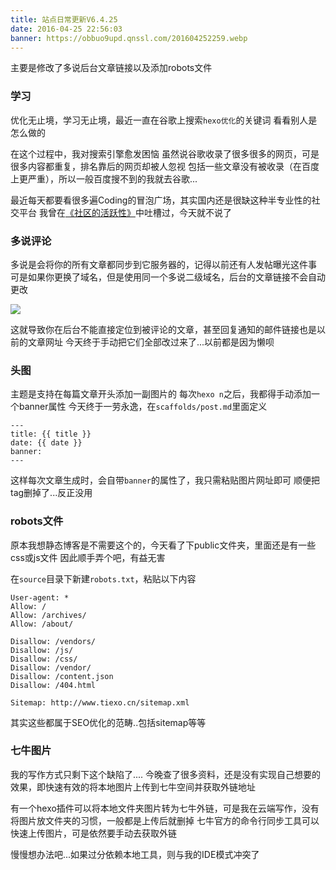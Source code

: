 ```yaml
---
title: 站点日常更新V6.4.25
date: 2016-04-25 22:56:03
banner: https://obbuo9upd.qnssl.com/201604252259.webp
---
```


主要是修改了多说后台文章链接以及添加robots文件
<!--more-->

### 学习

优化无止境，学习无止境，最近一直在谷歌上搜索`hexo优化`的关键词
看看别人是怎么做的

在这个过程中，我对搜索引擎愈发困恼
虽然说谷歌收录了很多很多的网页，可是很多内容都重复，排名靠后的网页却被人忽视
包括一些文章没有被收录（在百度上更严重），所以一般百度搜不到的我就去谷歌...

最近每天都要看很多遍Coding的冒泡广场，其实国内还是很缺这种半专业性的社交平台
我曾在[《社区的活跃性》](https://www.tiexo.cn/where-is-community/)中吐槽过，今天就不说了

### 多说评论

多说是会将你的所有文章都同步到它服务器的，记得以前还有人发帖曝光这件事
可是如果你更换了域名，但是使用同一个多说二级域名，后台的文章链接不会自动更改

![](https://obbuo9upd.qnssl.com/20160425223643.jpg)

这就导致你在后台不能直接定位到被评论的文章，甚至回复通知的邮件链接也是以前的文章网址
今天终于手动把它们全部改过来了...以前都是因为懒呗

### 头图

主题是支持在每篇文章开头添加一副图片的
每次`hexo n`之后，我都得手动添加一个banner属性
今天终于一劳永逸，在`scaffolds/post.md`里面定义

```
---
title: {{ title }}
date: {{ date }}
banner:
---
```
这样每次文章生成时，会自带`banner`的属性了，我只需粘贴图片网址即可
顺便把tag删掉了...反正没用

### robots文件

原本我想静态博客是不需要这个的，今天看了下public文件夹，里面还是有一些css或js文件
因此顺手弄个吧，有益无害

在`source`目录下新建`robots.txt`，粘贴以下内容

```
User-agent: *
Allow: /
Allow: /archives/
Allow: /about/

Disallow: /vendors/
Disallow: /js/
Disallow: /css/
Disallow: /vendor/
Disallow: /content.json
Disallow: /404.html

Sitemap: http://www.tiexo.cn/sitemap.xml
```

其实这些都属于SEO优化的范畴..包括sitemap等等

### 七牛图片

我的写作方式只剩下这个缺陷了....
今晚查了很多资料，还是没有实现自己想要的效果，即快速有效的将本地图片上传到七牛空间并获取外链地址

有一个hexo插件可以将本地文件夹图片转为七牛外链，可是我在云端写作，没有将图片放文件夹的习惯，一般都是上传后就删掉
七牛官方的命令行同步工具可以快速上传图片，可是依然要手动去获取外链

慢慢想办法吧...如果过分依赖本地工具，则与我的IDE模式冲突了

